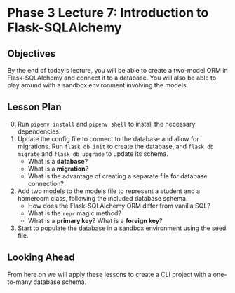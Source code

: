 # Phase 3 Lecture 7: Introduction to Flask-SQLAlchemy

## Objectives

By the end of today's lecture, you will be able to create a two-model ORM in Flask-SQLAlchemy and connect it to a database. You will also be able to play around with a sandbox environment involving the models.

## Lesson Plan

0. Run `pipenv install` and `pipenv shell` to install the necessary dependencies.
1. Update the config file to connect to the database and allow for migrations. Run `flask db init` to create the database, and `flask db migrate` and `flask db upgrade` to update its schema.
    - What is a **database**?
    - What is a **migration**?
    - What is the advantage of creating a separate file for database connection?
2. Add two models to the models file to represent a student and a homeroom class, following the included database schema.
    - How does the Flask-SQLAlchemy ORM differ from vanilla SQL?
    - What is the `repr` magic method?
    - What is a **primary key**? What is a **foreign key**?
3. Start to populate the database in a sandbox environment using the seed file.

## Looking Ahead

From here on we will apply these lessons to create a CLI project with a one-to-many database schema.